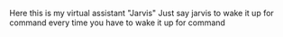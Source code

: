 Here this is my virtual assistant "Jarvis" 
Just say jarvis to wake it up for command
every time you have to wake it up for command
